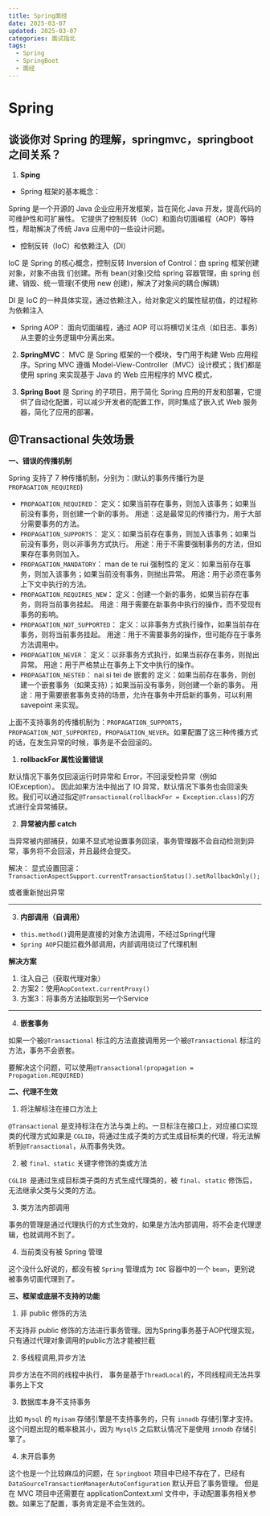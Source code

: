 ```yaml
---
title: Spring面经
date: 2025-03-07
updated: 2025-03-07
categories: 面试指北
tags:
  - Spring
  - SpringBoot
  - 面经
---
```



# Spring

## 谈谈你对 Spring 的理解，springmvc，springboot 之间关系？

1. **Sping**

- Spring 框架的基本概念：

Spring 是一个开源的 Java 企业应用开发框架，旨在简化 Java 开发，提高代码的可维护性和可扩展性。
它提供了控制反转（IoC）和面向切面编程（AOP）等特性，帮助解决了传统 Java 应用中的一些设计问题。

  - 控制反转（IoC）和依赖注入（DI）

IoC 是 Spring 的核心概念，控制反转 Inversion of Control：由 spring 框架创建对象，对象不由我 们创建。所有 bean(对象)交给 spring 容器管理，由 spring 创建、销毁、统一管理(不使用 new 创建)，解决了对象间的耦合(解耦)

DI 是 IoC 的一种具体实现，通过依赖注入，给对象定义的属性赋初值，的过程称为依赖注入

  - Spring AOP： 面向切面编程，通过 AOP 可以将横切关注点（如日志、事务）从主要的业务逻辑中分离出来。

2. **SpringMVC**： MVC 是 Spring 框架的一个模块，专门用于构建 Web 应用程序。Spring MVC 遵循 Model-View-Controller（MVC）设计模式；我们都是使用 spring 来实现基于 Java 的 Web 应用程序的 MVC 模式，

3. **Spring Boot** 是 Spring 的子项目，用于简化 Spring 应用的开发和部署，它提供了自动化配置，可以减少开发者的配置工作，同时集成了嵌入式 Web 服务器，简化了应用的部署。

## @Transactional 失效场景

**一、错误的传播机制**

Spring 支持了 7 种传播机制，分别为：(默认的事务传播行为是 `PROPAGATION_REQUIRED`)

- `PROPAGATION_REQUIRED`：
  定义：如果当前存在事务，则加入该事务；如果当前没有事务，则创建一个新的事务。
  用途：这是最常见的传播行为，用于大部分需要事务的方法。
- `PROPAGATION_SUPPORTS`：
  定义：如果当前存在事务，则加入该事务；如果当前没有事务，则以非事务方式执行。
  用途：用于不需要强制事务的方法，但如果存在事务则加入。
- `PROPAGATION_MANDATORY`： man de te rui 强制性的
  定义：如果当前存在事务，则加入该事务；如果当前没有事务，则抛出异常。
  用途：用于必须在事务上下文中执行的方法。
- `PROPAGATION_REQUIRES_NEW`：
  定义：创建一个新的事务，如果当前存在事务，则将当前事务挂起。
  用途：用于需要在新事务中执行的操作，而不受现有事务的影响。
- `PROPAGATION_NOT_SUPPORTED`：
  定义：以非事务方式执行操作，如果当前存在事务，则将当前事务挂起。
  用途：用于不需要事务的操作，但可能存在于事务方法调用中。
- `PROPAGATION_NEVER`：
  定义：以非事务方式执行，如果当前存在事务，则抛出异常。
  用途：用于严格禁止在事务上下文中执行的操作。
- `PROPAGATION_NESTED`： nai si tei de 嵌套的
  定义：如果当前存在事务，则创建一个嵌套事务（如果支持）；如果当前没有事务，则创建一个新的事务。
  用途：用于需要嵌套事务支持的场景，允许在事务中开启新的事务，可以利用 savepoint 来实现。

上面不支持事务的传播机制为：`PROPAGATION_SUPPORTS`，`PROPAGATION_NOT_SUPPORTED`，`PROPAGATION_NEVER`。如果配置了这三种传播方式的话，在发生异常的时候，事务是不会回滚的。

1. **rollbackFor 属性设置错误**

默认情况下事务仅回滚运行时异常和 Error，不回滚受检异常（例如 IOException）。
因此如果方法中抛出了 IO 异常，默认情况下事务也会回滚失败。我们可以通过指定`@Transactional(rollbackFor = Exception.class)`的方式进行全异常捕获。

2. **异常被内部 catch**

当异常被内部捕获，如果不显式地设置事务回滚，事务管理器不会自动检测到异常，事务将不会回滚，并且最终会提交。

解决：
显式设置回滚：`TransactionAspectSupport.currentTransactionStatus().setRollbackOnly();`

或者重新抛出异常

---

3. **内部调用（自调用）**

- `this.method()`调用是直接的对象方法调用，不经过Spring代理
- `Spring AOP`只能拦截外部调用，内部调用绕过了代理机制


**解决方案**
  1. 注入自己（获取代理对象）
  2. 方案2：使用`AopContext.currentProxy()`
  3. 方案3：将事务方法抽取到另一个Service

---

4. **嵌套事务**

如果一个被`@Transactional` 标注的方法直接调用另一个被`@Transactional` 标注的方法，事务不会嵌套。

要解决这个问题，可以使用`@Transactional(propagation = Propagation.REQUIRED)`

**二、代理不生效**

1. 将注解标注在接口方法上

`@Transactional` 是支持标注在方法与类上的。一旦标注在接口上，对应接口实现类的代理方式如果是 `CGLIB`，将通过生成子类的方式生成目标类的代理，将无法解析到`@Transactional`，从而事务失效。

2. 被 `final、static` 关键字修饰的类或方法

`CGLIB `是通过生成目标类子类的方式生成代理类的，被 `final`、`static` 修饰后，无法继承父类与父类的方法。

3. 类方法内部调用

事务的管理是通过代理执行的方式生效的，如果是方法内部调用，将不会走代理逻辑，也就调用不到了。

4. 当前类没有被 Spring 管理

这个没什么好说的，都没有被 `Spring` 管理成为 `IOC` 容器中的一个 `bean`，更别说被事务切面代理到了。

**三、框架或底层不支持的功能**

1. 非 public 修饰的方法

不支持非 public 修饰的方法进行事务管理。因为Spring事务基于AOP代理实现，只有通过代理对象调用的public方法才能被拦截

2. 多线程调用,异步方法

异步方法在不同的线程中执行，
事务是基于`ThreadLocal`的，不同线程间无法共享事务上下文

3. 数据库本身不支持事务

比如 `Mysql` 的 `Myisam` 存储引擎是不支持事务的，只有 `innodb` 存储引擎才支持。
这个问题出现的概率极其小，因为 `Mysql5` 之后默认情况下是使用 `innodb` 存储引擎了。

4. 未开启事务

这个也是一个比较麻瓜的问题，在 `Springboot` 项目中已经不存在了，已经有 `DataSourceTransactionManagerAutoConfiguration` 默认开启了事务管理。
但是在 MVC 项目中还需要在 applicationContext.xml 文件中，手动配置事务相关参数。如果忘了配置，事务肯定是不会生效的。
